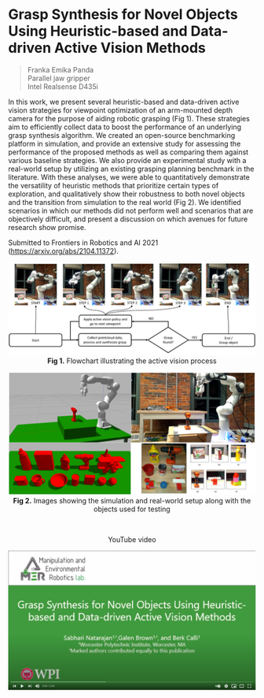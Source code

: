 # Grasp Synthesis for Novel Objects Using Heuristic-based and Data-driven Active Vision Methods
> Franka Emika Panda <br>
> Parallel jaw gripper <br>
> Intel Realsense D435i <br>

In this work, we present several heuristic-based and data-driven active vision strategies for viewpoint optimization of an arm-mounted depth camera for the purpose of aiding robotic grasping (Fig 1). These strategies aim to efficiently collect data to boost the performance of an underlying grasp synthesis algorithm. We created an open-source benchmarking platform in simulation, and provide an extensive study for assessing the performance of the proposed methods as well as comparing them against various baseline strategies. We also provide an experimental study with a real-world setup by utilizing an existing grasping planning benchmark in the literature. With these analyses, we were able to quantitatively demonstrate the versatility of heuristic methods that prioritize certain types of exploration, and qualitatively show their robustness to both novel objects and the transition from simulation to the real world (Fig 2). We identified scenarios in which our methods did not perform well and scenarios that are objectively difficult, and present a discussion on which avenues for future research show promise. <br>

Submitted to Frontiers in Robotics and AI 2021 (<https://arxiv.org/abs/2104.11372>).

<center>

![](/figures/fig_Intro.png)
**Fig 1.** Flowchart illustrating the active vision process

![](/figures/fig_SimVsReal.png)
**Fig 2.** Images showing the simulation and real-world setup along with the objects used for testing

<br>

YouTube video

[![](/figures/fig_YT_Thumbnail.png)](https://youtu.be/S4s_JRCgqFI)

</center>


